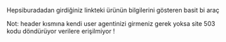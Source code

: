 Hepsiburadadan girdiğiniz linkteki ürünün bilgilerini gösteren basit bi araç

Not: header kısmına kendi user agentinizi girmeniz gerek yoksa site 503 kodu döndürüyor verilere erişilmiyor !
